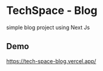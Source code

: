 # TechSpace - Blog

simple blog project using Next Js



## Demo

  https://tech-space-blog.vercel.app/
